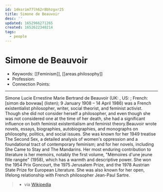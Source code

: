 ```yaml
---
id: 14ksrim77lh62r8bhzgxr25
title: Simone de Beauvoir
desc: ''
updated: 1652966271265
created: 1652622340214
tags:
  - people
---
```


# Simone de Beauvoir

- Keywords: [[Feminism]], [[areas.philosophy]]
- Profession:
- Connection Points:

---

Simone Lucie Ernestine Marie Bertrand de Beauvoir (UK: , US: ; French: [simɔn də bovwaʁ] (listen); 9 January 1908 – 14 April 1986) was a French existentialist philosopher, writer, social theorist, and feminist activist. Though she did not consider herself a philosopher, and even though she was not considered one at the time of her death, she had a significant influence on both feminist existentialism and feminist theory.Beauvoir wrote novels, essays, biographies, autobiographies, and monographs on philosophy, politics, and social issues. She was known for her 1949 treatise The Second Sex, a detailed analysis of women's oppression and a foundational tract of contemporary feminism; and for her novels, including She Came to Stay and The Mandarins. Her most enduring contribution to literature is her memoirs, notably the first volume, "Mémoires d'une jeune fille rangée" (1958), which has a warmth and descriptive power. She won the 1954 Prix Goncourt, the 1975 Jerusalem Prize, and the 1978 Austrian State Prize for European Literature. She was also known for her open, lifelong relationship with French philosopher Jean-Paul Sartre.

> - via [Wikipedia](https://en.wikipedia.org/wiki/Simone%20de%20Beauvoir)
